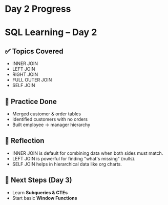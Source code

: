 # Day 2 Progress

# SQL Learning – Day 2

## ✅ Topics Covered
- INNER JOIN
- LEFT JOIN
- RIGHT JOIN
- FULL OUTER JOIN
- SELF JOIN

## 📝 Practice Done
- Merged customer & order tables
- Identified customers with no orders
- Built employee → manager hierarchy

## 🚀 Reflection
- INNER JOIN is default for combining data when both sides must match.  
- LEFT JOIN is powerful for finding "what's missing" (nulls).  
- SELF JOIN helps in hierarchical data like org charts.  

## 📌 Next Steps (Day 3)
- Learn **Subqueries & CTEs**
- Start basic **Window Functions**


